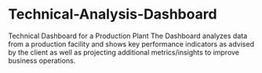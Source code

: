# Technical-Analysis-Dashboard
Technical Dashboard for a Production Plant
The Dashboard analyzes data from a production facility and shows key performance indicators as advised by the client as well as projecting additional metrics/insights to improve business operations.
